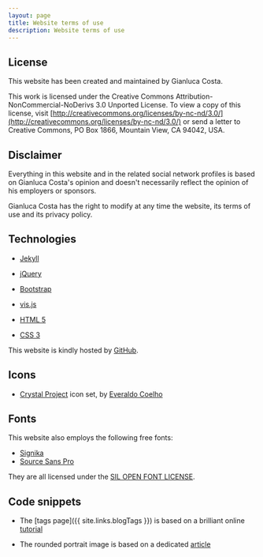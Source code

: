```yaml
---
layout: page
title: Website terms of use
description: Website terms of use
---
```


## License

This website has been created and maintained by Gianluca Costa.

This work is licensed under the Creative Commons Attribution-NonCommercial-NoDerivs 3.0 Unported License.
To view a copy of this license, visit [http://creativecommons.org/licenses/by-nc-nd/3.0/](http://creativecommons.org/licenses/by-nc-nd/3.0/) or send a letter to Creative Commons, PO Box 1866, Mountain View, CA 94042, USA.


## Disclaimer

Everything in this website and in the related social network profiles is based on Gianluca Costa's opinion and doesn't necessarily reflect the opinion of his employers or sponsors.

Gianluca Costa has the right to modify at any time the website, its terms of use and its privacy policy.



## Technologies


* [Jekyll](https://jekyllrb.com/)

* [jQuery](https://jquery.com/)

* [Bootstrap](http://getbootstrap.com)

* [vis.js](http://visjs.org/)

* [HTML 5](https://developer.mozilla.org/en-US/docs/Web/Guide/HTML/HTML5)

* [CSS 3](https://developer.mozilla.org/en-US/docs/Web/CSS/CSS3)

This website is kindly hosted by [GitHub](https://github.com/).


## Icons

* [Crystal Project](https://www.iconfinder.com/iconsets/crystalproject) icon set, by [Everaldo Coelho](http://www.everaldo.com/)



## Fonts

This website also employs the following free fonts:

* [Signika](http://www.fontsquirrel.com/fonts/signika)
* [Source Sans Pro](http://www.fontsquirrel.com/fonts/source-sans-pro)


They are all licensed under the [SIL OPEN FONT LICENSE](http://scripts.sil.org/OFL).


## Code snippets

* The [tags page]({{ site.links.blogTags }}) is based on a brilliant online [tutorial](https://codinfox.github.io/dev/2015/03/06/use-tags-and-categories-in-your-jekyll-based-github-pages/)

* The rounded portrait image is based on a dedicated [article](https://ctrlq.org/code/19282-css-round-images)
